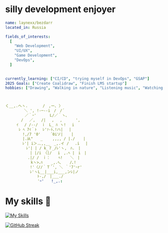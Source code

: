 


# silly development enjoyer


```yml
name: laynexx/bezdarr
located_in: Russia

fields_of_interests:
  [
    "Web Development",
    "UI/UX",
    "Game Development",
    "DevOps",
  ]

  
currently_learning: ["CI/CD", "trying myself in DevOps", "GSAP"]
2025 Goals: ["Create Coalidraw", "Finish LMS startup"]
hobbies: ["Drawing", "Walking in nature", "Listening music", "Watching anime", "Reflect on philosophical topics"]



く__,.ヘヽ.　　　　/　,ー､ 〉
　　　　　＼ ', !-─‐-i　/　/´
　　　 　 ／｀ｰ'　　　 L/／｀ヽ､
　　 　 /　 ／,　 /|　 ,　 ,　　　 ',
　　　ｲ 　/ /-‐/　ｉ　L_ ﾊ ヽ!　 i
　　　 ﾚ ﾍ 7ｲ｀ﾄ　 ﾚ'ｧ-ﾄ､!ハ|　 |
　　　　 !,/7 '0'　　 ´0iソ| 　 |　　　
　　　　 |.从"　　_　　 ,,,, / |./ 　 |
　　　　 ﾚ'| i＞.､,,__　_,.イ / 　.i 　|                   
　　　　　 ﾚ'| | / k_７_/ﾚ'ヽ,　ﾊ.　|        
　　　　　　 | |/i 〈|/　 i　,.ﾍ |　i　|
　　　　　　.|/ /　ｉ： 　 ﾍ!　　＼　|
　　　 　 　 kヽ>､ﾊ 　 _,.ﾍ､ 　 /､!
　　　　　　 !'〈//｀Ｔ´', ＼ ｀'7'ｰr'
　　　　　　 ﾚ'ヽL__|___i,___,ンﾚ|ノ
　　　　　 　　　ﾄ-,/　|___./
　　　　　 　　　'ｰ'　　!_,.: 


```

# My skills 📘


[![My Skills](https://skillicons.dev/icons?i=js,ts,go,cs,react,nuxt,vue,nextjs,tailwind,pinia,docker,godot,vite,postgresql,prisma,mysql,nginx,obsidian,arduino,redis,sass,git,github,gitlab,neovim,webstorm,figma)](https://skillicons.dev) 



[![GitHub Streak](https://streak-stats.demolab.com?user=Laynexx-ns&theme=catppuccin-mocha&hide_border=true&card_width=1000&card_height=200)](https://git.io/streak-stats)



